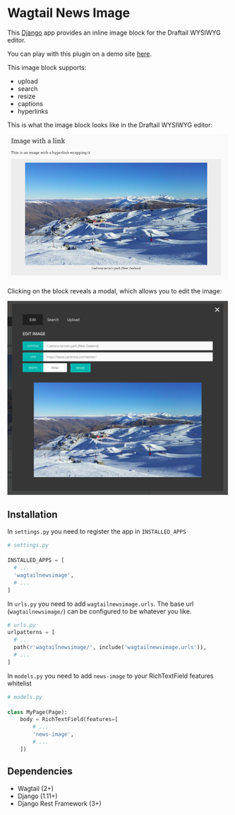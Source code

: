 # Wagtail News Image

This [Django](https://www.djangoproject.com/) app provides an inline image block for the Draftail WYSIWYG editor.

You can play with this plugin on a demo site [here](https://github.com/MattSegal/wagtail-news-image-demo).

This image block supports:

- upload
- search
- resize
- captions
- hyperlinks

This is what the image block looks like in the Draftail WYSIWYG editor:

<img src="./screenshots/WYSIWYG.png" alt="Wagtail WYSIWYG view" width="500px"/>

Clicking on the block reveals a modal, which allows you to edit the image:

<img src="./screenshots/modal.png" alt="Wagtail editor modal" width="500px"/>

## Installation

In `settings.py` you need to register the app in `INSTALLED_APPS`

```python
# settings.py

INSTALLED_APPS = [
  # ...
  'wagtailnewsimage',
  # ...
]
```

In `urls.py` you need to add `wagtailnewsimage.urls`. The base url (`wagtailnewsimage/`) can be configured to be whatever you like.

```python
# urls.py
urlpatterns = [
  # ...
  path(r'wagtailnewsimage/', include('wagtailnewsimage.urls')),
  # ...
]
```

In `models.py` you need to add `news-image` to your RichTextField features whitelist

```python
# models.py

class MyPage(Page):
    body = RichTextField(features=[
        # ...
        'news-image',
        # ...
    ])
```

## Dependencies

* Wagtail (2+)
* Django (1.11+)
* Django Rest Framework (3+)
